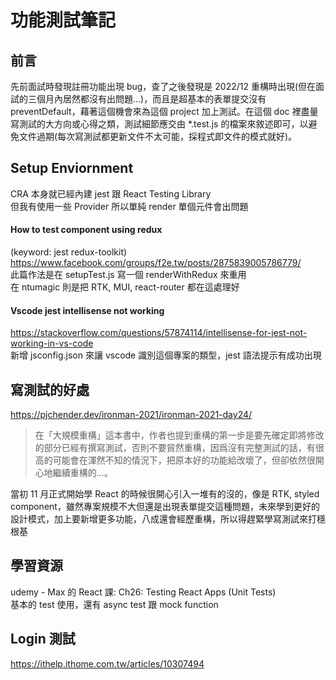 # 功能測試筆記

## 前言
先前面試時發現註冊功能出現 bug，查了之後發現是 2022/12 重構時出現(但在面試的三個月內居然都沒有出問題...)，而且是超基本的表單提交沒有 preventDefault，藉著這個機會來為這個 project 加上測試。在這個 doc 裡盡量寫測試的大方向或心得之類，測試細節應交由 *.test.js 的檔案來敘述即可，以避免文件過期(每次寫測試都更新文件不太可能，採程式即文件的模式就好)。

## Setup Enviornment

CRA 本身就已經內建 jest 跟 React Testing Library  
但我有使用一些 Provider 所以單純 render 單個元件會出問題

#### How to test component using redux
(keyword: jest redux-toolkit)  
https://www.facebook.com/groups/f2e.tw/posts/2875839005786779/   
此篇作法是在 setupTest.js 寫一個 renderWithRedux 來重用  
在 ntumagic 則是把 RTK, MUI, react-router 都在這處理好

#### Vscode jest intellisense not working
https://stackoverflow.com/questions/57874114/intellisense-for-jest-not-working-in-vs-code  
新增 jsconfig.json 來讓 vscode 識別這個專案的類型，jest 語法提示有成功出現

## 寫測試的好處
https://pjchender.dev/ironman-2021/ironman-2021-day24/
> 在「大規模重構」這本書中，作者也提到重構的第一步是要先確定即將修改的部分已經有撰寫測試，否則不要貿然重構，因爲沒有完整測試的話，有很高的可能會在渾然不知的情況下，把原本好的功能給改壞了，但卻依然很開心地繼續重構的...。

當初 11 月正式開始學 React 的時候很開心引入一堆有的沒的，像是 RTK, styled component，雖然專案規模不大但還是出現表單提交這種問題，未來學到更好的設計模式，加上要新增更多功能，八成還會經歷重構，所以得趕緊學寫測試來打穩根基


## 學習資源
udemy - Max 的 React 課: Ch26: Testing React Apps (Unit Tests)  
基本的 test 使用，還有 async test 跟 mock function

## Login 測試
https://ithelp.ithome.com.tw/articles/10307494